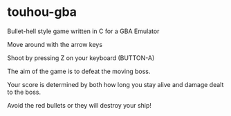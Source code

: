 # touhou-gba
Bullet-hell style game written in C for a GBA Emulator

Move around with the arrow keys 

Shoot by pressing Z on your keyboard (BUTTON-A)

The aim of the game is to defeat the moving boss.

Your score is determined by both how long you stay alive and damage dealt to the boss.

Avoid the red bullets or they will destroy your ship!
